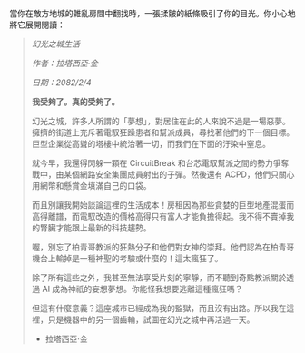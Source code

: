 當你在敵方地城的雜亂房間中翻找時，一張揉皺的紙條吸引了你的目光。你小心地將它展開閱讀：

> _幻光之城生活_
>
> _作者：拉塔西亞·金_
>
> _日期：2082/2/4_
>
> **我受夠了。真的受夠了。**
>
> 幻光之城，許多人所謂的「夢想」，對居住在此的人來說不過是一場惡夢。擁擠的街道上充斥著電馭狂躁患者和幫派成員，尋找著他們的下一個目標。巨型企業從高聳的塔樓中統治著一切，而我們在下面的汙染中窒息。
>
> 就今早，我還得閃躲一顆在 CircuitBreak 和台芯電馭幫派之間的勢力爭奪戰中，由某個網路安全集團成員射出的子彈。然後還有 ACPD，他們只關心用網幣和懸賞金填滿自己的口袋。
>
> 而且別讓我開始談論這裡的生活成本！房租因為那些貪婪的巨型地產混蛋而高得離譜，而電馭改造的價格高得只有富人才能負擔得起。我不得不賣掉我的腎臟才能跟上最新的科技趨勢。
>
> 喔，別忘了柏青哥教派的狂熱分子和他們對女神的崇拜。他們認為在柏青哥機台上輸掉是一種神聖的考驗或什麼的！這太瘋狂了。
>
> 除了所有這些之外，我甚至無法享受片刻的寧靜，而不聽到奇點教派關於透過 AI 成為神祇的妄想夢想。你能怪我想要逃離這種瘋狂嗎？
>
> 但這有什麼意義？這座城市已經成為我的監獄，而且沒有出路。所以我在這裡，只是機器中的另一個齒輪，試圖在幻光之城中再活過一天。
>
> - 拉塔西亞·金
